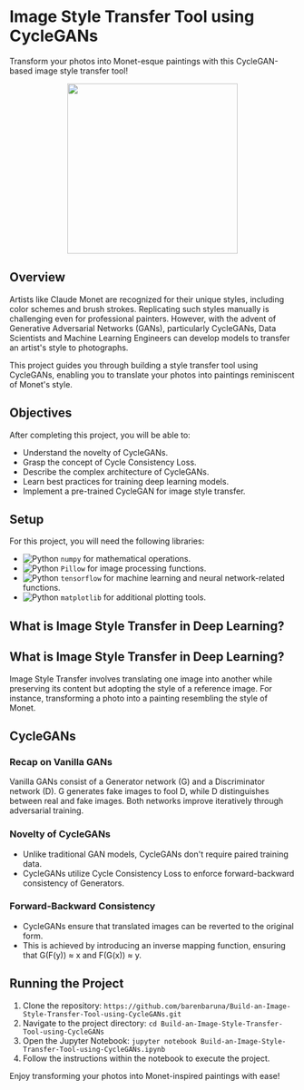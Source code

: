 # Image Style Transfer Tool using CycleGANs

Transform your photos into Monet-esque paintings with this CycleGAN-based image style transfer tool!

<div align="center">
  <img src="https://upload.wikimedia.org/wikipedia/commons/thumb/7/74/Monet_dejeunersurlherbe.jpg/800px-Monet_dejeunersurlherbe.jpg" width="300"><br>
</div>

## Overview
Artists like Claude Monet are recognized for their unique styles, including color schemes and brush strokes. Replicating such styles manually is challenging even for professional painters. However, with the advent of Generative Adversarial Networks (GANs), particularly CycleGANs, Data Scientists and Machine Learning Engineers can develop models to transfer an artist's style to photographs.

This project guides you through building a style transfer tool using CycleGANs, enabling you to translate your photos into paintings reminiscent of Monet's style.

## Objectives
After completing this project, you will be able to:
- Understand the novelty of CycleGANs.
- Grasp the concept of Cycle Consistency Loss.
- Describe the complex architecture of CycleGANs.
- Learn best practices for training deep learning models.
- Implement a pre-trained CycleGAN for image style transfer.

## Setup
For this project, you will need the following libraries:
- <img src="https://www.cdnlogo.com/logos/n/81/numpy.svg" alt="Python" /> `numpy` for mathematical operations.
- <img src="https://cdn.jsdelivr.net/npm/programming-languages-logos/src/python/python_64x64.png" alt="Python" /> `Pillow` for image processing functions.
- <img src="https://cdn.jsdelivr.net/npm/programming-languages-logos/src/python/python_64x64.png" alt="Python" /> `tensorflow` for machine learning and neural network-related functions.
- <img src="https://cdn.jsdelivr.net/npm/programming-languages-logos/src/python/python_64x64.png" alt="Python" /> `matplotlib` for additional plotting tools.

## What is Image Style Transfer in Deep Learning?
## What is Image Style Transfer in Deep Learning?
Image Style Transfer involves translating one image into another while preserving its content but adopting the style of a reference image. For instance, transforming a photo into a painting resembling the style of Monet.

## CycleGANs
### Recap on Vanilla GANs
Vanilla GANs consist of a Generator network (G) and a Discriminator network (D). G generates fake images to fool D, while D distinguishes between real and fake images. Both networks improve iteratively through adversarial training.

### Novelty of CycleGANs
- Unlike traditional GAN models, CycleGANs don't require paired training data.
- CycleGANs utilize Cycle Consistency Loss to enforce forward-backward consistency of Generators.

### Forward-Backward Consistency
- CycleGANs ensure that translated images can be reverted to the original form.
- This is achieved by introducing an inverse mapping function, ensuring that G(F(y)) ≈ x and F(G(x)) ≈ y.

## Running the Project
1. Clone the repository: `https://github.com/barenbaruna/Build-an-Image-Style-Transfer-Tool-using-CycleGANs.git`
2. Navigate to the project directory: `cd Build-an-Image-Style-Transfer-Tool-using-CycleGANs`
3. Open the Jupyter Notebook: `jupyter notebook Build-an-Image-Style-Transfer-Tool-using-CycleGANs.ipynb`
4. Follow the instructions within the notebook to execute the project.

Enjoy transforming your photos into Monet-inspired paintings with ease!

